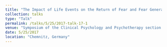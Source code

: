 ```yaml
---
title: "The Impact of Life Events on the Return of Fear and Fear Generalization - Mechanisms and Clinical Implications"
collection: talks
type: "Talk"
permalink: /talks/5/25/2017-talk-17-1
venue: "Symposium of the Clinical Psychology and Psychotherapy section of the DGPs"
date: 5/25/2017
location: "Chemnitz, Germany"
---
```

